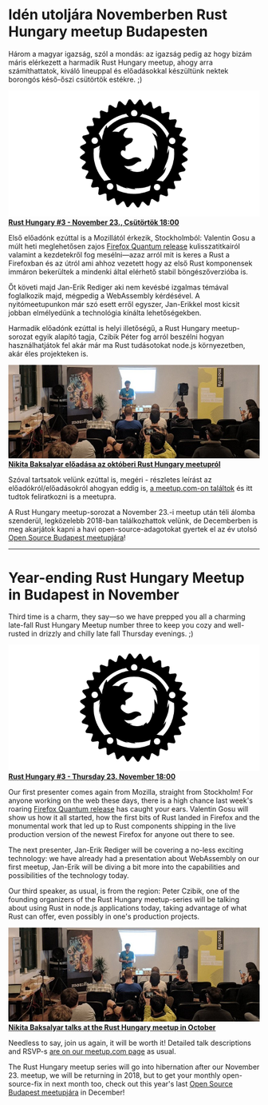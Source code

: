 # Idén utoljára Novemberben Rust Hungary meetup Budapesten

Három a magyar igazság, szól a mondás: az igazság pedig az hogy bizám máris
elérkezett a harmadik Rust Hungary meetup, ahogy arra számíthattatok, kiváló
lineuppal és előadásokkal készültünk nektek borongós késő-őszi csütörtök estékre. ;)

![Firefox Oxidation](oxidation.png)
**[Rust Hungary #3 - November 23., Csütörtök 18:00](https://www.meetup.com/Rust-Hungary-Meetup/events/244411460/)**

Első előadónk ezúttal is a Mozillától érkezik, Stockholmból: Valentin Gosu
a múlt heti meglehetősen zajos [Firefox Quantum release](https://blog.mozilla.org/blog/2017/11/14/introducing-firefox-quantum/) kulisszatitkairól valamint a kezdetekről fog mesélni—azaz arról mit is keres a Rust a Firefoxban és az útról ami ahhoz vezetett hogy az első Rust
komponensek immáron bekerültek a mindenki által elérhető stabil böngészőverzióba is.

Őt követi majd Jan-Erik Rediger aki nem kevésbé izgalmas témával foglalkozik majd,
mégpedig a WebAssembly kérdésével. A nyitómeetupunkon már szó esett erről egyszer,
Jan-Erikkel most kicsit jobban elmélyedünk a technológia kínálta lehetőségekben.

Harmadik előadónk ezúttal is helyi illetőségű, a Rust Hungary meetup-sorozat
egyik alapító tagja, Czibik Péter fog arról beszélni hogyan használhatjátok
fel akár már ma Rust tudásotokat node.js környezetben, akár éles projekteken is.

![Rust Hungary második meetup - Nikita Baksalyar előadása](rusthungary2.jpg)
**[Nikita Baksalyar előadása az októberi Rust Hungary meetupról](https://twitter.com/RustHungary/status/922892563228610561)**

Szóval tartsatok velünk ezúttal is, megéri - részletes leírást az előadókról/előadásokról
ahogyan eddig is, [a meetup.com-on találtok](https://www.meetup.com/Rust-Hungary-Meetup/events/244411460/)
és itt tudtok feliratkozni is a meetupra.

A Rust Hungary meetup-sorozat a November 23.-i meetup után téli álomba szenderül, legközelebb 2018-ban találkozhattok velünk, de Decemberben is meg akarjátok kapni a havi open-source-adagotokat gyertek el az év utolsó [Open Source Budapest meetupjára](https://www.meetup.com/opensourcebudapest/)!

---

# Year-ending Rust Hungary Meetup in Budapest in November

Third time is a charm, they say—so we have prepped you all a charming late-fall Rust Hungary Meetup number three to keep you cozy and well-rusted in drizzly and chilly late fall Thursday evenings. ;)

![Firefox Oxidation](oxidation.png)
**[Rust Hungary #3 - Thursday 23. November 18:00](https://www.meetup.com/Rust-Hungary-Meetup/events/244411460/)**

Our first presenter comes again from Mozilla, straight from Stockholm! For anyone working on the web these days, there is a high chance last week's roaring [Firefox Quantum release](https://blog.mozilla.org/blog/2017/11/14/introducing-firefox-quantum/) has caught your ears. Valentin Gosu will show us how it all started, how the first bits of Rust landed in Firefox and the monumental work that led up to Rust components shipping in the live production version of the newest Firefox for anyone out there to see.

The next presenter, Jan-Erik Rediger will be covering a no-less exciting technology: we have already had a presentation about WebAssembly on our first meetup, Jan-Erik will be diving a bit more into the capabilities and possibilities of the technology today.

Our third speaker, as usual, is from the region: Peter Czibik, one of the founding organizers of the Rust Hungary meetup-series will be talking about using Rust in node.js applications today, taking advantage of what Rust can offer, even possibly in one's production projects.

![Rust Hungary second meetup - Nikita Baksalyar's presentation](rusthungary2.jpg)
**[Nikita Baksalyar talks at the Rust Hungary meetup in October](https://twitter.com/RustHungary/status/922892563228610561)**

Needless to say, join us again, it will be worth it! Detailed talk descriptions and RSVP-s [are on our meetup.com page](https://www.meetup.com/Rust-Hungary-Meetup/events/244411460/) as usual.

The Rust Hungary meetup series will go into hibernation after our November 23. meetup, we will be returning in 2018, but to get your monthly open-source-fix in next month too, check out this year's last [Open Source Budapest meetupjára](https://www.meetup.com/opensourcebudapest/) in December!

